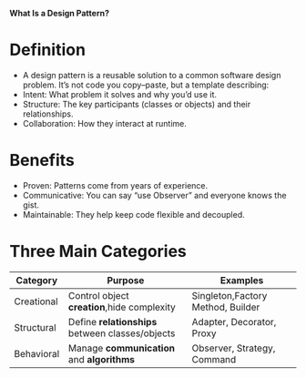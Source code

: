 **What Is a Design Pattern?**

# Definition

- A design pattern is a reusable solution to a common software design problem. It’s not code you copy–paste, but a template describing:
- Intent: What problem it solves and why you’d use it.
- Structure: The key participants (classes or objects) and their relationships.
- Collaboration: How they interact at runtime.

# Benefits

- Proven: Patterns come from years of experience.
- Communicative: You can say “use Observer” and everyone knows the gist.
- Maintainable: They help keep code flexible and decoupled.

# Three Main Categories

| Category   | Purpose                                          | Examples                          |
| ---------- | ------------------------------------------------ | --------------------------------- |
| Creational | Control object **creation**,hide complexity      | Singleton,Factory Method, Builder |
| Structural | Define **relationships** between classes/objects | Adapter, Decorator, Proxy         |
| Behavioral | Manage **communication** and **algorithms**      | Observer, Strategy, Command       |
